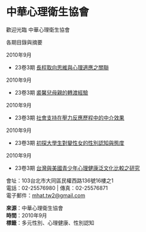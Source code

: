 # 中華心理衛生協會

歡迎光臨 中華心理衛生協會

各期目錄與摘要

2010年9月

- 23卷3期 [長程取向思維與心理適應之關聯](publication_cont.aspx?id=65pyxqePk9I=)

2010年9月

- 23卷3期 [裘馨兒母親的轉渡經驗](publication_cont.aspx?id=DvlX+QcJ4oo=)

2010年9月

- 23卷3期 [社會支持在壓力反應歷程中的中介效果](publication_cont.aspx?id=bdPm+8PKH+w=)

2010年9月

- 23卷3期 [初探大學生對變性女的性別認知與態度](publication_cont.aspx?id=DVZ1qQh8B9I=)

2010年9月

- 23卷3期 [台灣與美國青少年心理健康泛文化比較之研究](publication_cont.aspx?id=Cv3c0aaPiPg=)

會址：103台北市大同區民權西路136號16樓之1  
電話：02-25576980 | 傳真：02-25576871  
電子郵件：mhat.tw2@gmail.com  

**來源**：中華心理衛生協會  
**時間**：2010年9月  
**標籤**：多元性別、心理健康、性別認知